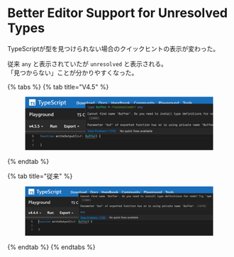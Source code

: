 # Better Editor Support for Unresolved Types

TypeScriptが型を見つけられない場合のクイックヒントの表示が変わった。

従来 `any` と表示されていたが `unresolved` と表示される。\
「見つからない」ことが分かりやすくなった。

{% tabs %}
{% tab title="V4.5" %}
<figure><img src="../../.gitbook/assets/スクリーンショット 2022-10-15 21.16.27.png" alt=""><figcaption></figcaption></figure>
{% endtab %}

{% tab title="従来" %}
<figure><img src="../../.gitbook/assets/スクリーンショット 2022-10-15 21.16.41.png" alt=""><figcaption></figcaption></figure>
{% endtab %}
{% endtabs %}
